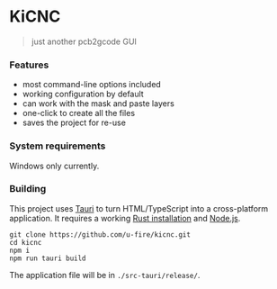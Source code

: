 # KiCNC
> just another pcb2gcode GUI

### Features
- most command-line options included
- working configuration by default
- can work with the mask and paste layers
- one-click to create all the files
- saves the project for re-use

### System requirements
Windows only currently.

### Building
This project uses [Tauri](https://tauri.app/) to turn HTML/TypeScript into a cross-platform application. It requires a working [Rust installation](https://doc.rust-lang.org/cargo/getting-started/installation.html) and [Node.js](https://nodejs.org/en/download/package-manager).
```shell
git clone https://github.com/u-fire/kicnc.git
cd kicnc
npm i
npm run tauri build
```
The application file will be in `./src-tauri/release/`.
